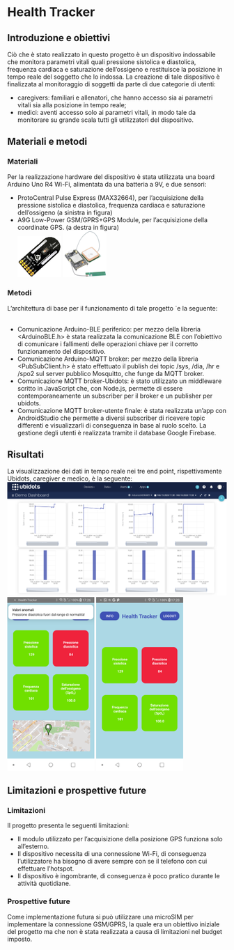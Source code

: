 # Health Tracker 
## Introduzione e obiettivi
Ciò che è stato realizzato in questo progetto è un dispositivo indossabile che monitora parametri
vitali quali pressione sistolica e diastolica, frequenza cardiaca e saturazione dell’ossigeno e restituisce la posizione in tempo reale del soggetto che lo indossa. La creazione di tale dispositivo è
finalizzata al monitoraggio di soggetti da parte di due categorie di utenti:  
- caregivers: familiari e allenatori, che hanno accesso sia ai parametri vitali sia alla posizione in tempo reale;
- medici: aventi accesso solo ai parametri vitali, in modo tale da monitorare su grande scala tutti gli utilizzatori del dispositivo.

## Materiali e metodi
### Materiali 
Per la realizzazione hardware del dispositivo è stata utilizzata una board Arduino Uno R4 Wi-Fi, alimentata da una batteria a 9V, e due sensori:  
- ProtoCentral Pulse Express (MAX32664), per l’acquisizione della pressione sistolica e diastolica, frequenza cardiaca e saturazione dell’ossigeno (a sinistra in figura)
- A9G Low-Power GSM/GPRS+GPS Module, per l’acquisizione della coordinate GPS. (a destra in figura)  
<img src="Immagini/MAX.png" alt="" width="100">                      <img src="Immagini/A9G.jpeg" alt="" width="100">
### Metodi 
L’architettura di base per il funzionamento di tale progetto `e la seguente:  
<img src="Immagini/Archiettura" alt="" width="300">

- Comunicazione Arduino-BLE periferico: per mezzo della libreria <ArduinoBLE.h> è stata realizzata la comunicazione BLE con l’obiettivo di comunicare i fallimenti delle operazioni chiave per il corretto funzionamento del dispositivo.
- Comunicazione Arduino-MQTT broker: per mezzo della libreria <PubSubClient.h> è stato effettuato il publish dei topic /sys, /dia, /hr e /spo2 sul server pubblico Mosquitto, che funge da MQTT broker.
- Comunicazione MQTT broker-Ubidots: è stato utilizzato un middleware scritto in JavaScript che, con Node.js, permette di essere contemporaneamente un subscriber per il broker e un publisher per ubidots.
- Comunicazione MQTT broker-utente finale: è stata realizzata un’app con AndroidStudio che permette a diversi subscriber di ricevere topic differenti e visualizzarli di conseguenza in base al ruolo scelto. La gestione degli utenti è realizzata tramite il database Google Firebase.
## Risultati
La visualizzazione dei dati in tempo reale nei tre end point, rispettivamente Ubidots, caregiver e medico, è la seguente:
![](Immagini/Ubidots.png)  
<img src="Immagini/CaregiverNot.png" alt="" width="200">  <img src="Immagini/Doctor.png" alt="" width="200">

## Limitazioni e prospettive future
### Limitazioni
Il progetto presenta le seguenti limitazioni:  
- Il modulo utilizzato per l’acquisizione della posizione GPS funziona solo all’esterno.
- Il dispositivo necessita di una connessione Wi-Fi, di conseguenza l’utilizzatore ha bisogno di avere sempre con se il telefono con cui effettuare l’hotspot.
- Il dispositivo è ingombrante, di conseguenza è poco pratico durante le attività quotidiane.
### Prospettive future
Come implementazione futura si può utilizzare una microSIM per implementare la connessione GSM/GPRS, la quale era un obiettivo iniziale del progetto ma che non è stata realizzata a causa di limitazioni nel budget imposto.
